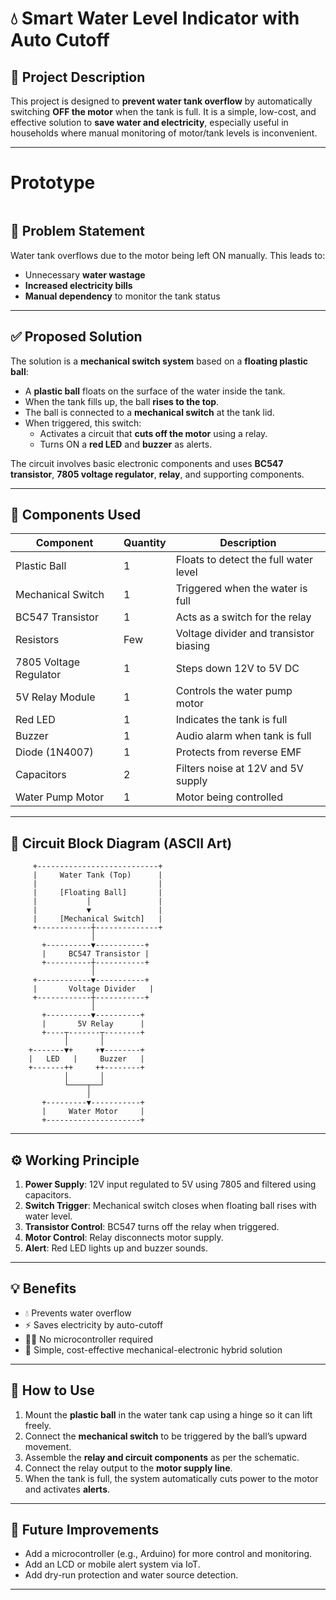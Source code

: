 # 💧 Smart Water Level Indicator with Auto Cutoff

## 📘 Project Description

This project is designed to **prevent water tank overflow** by automatically switching **OFF the motor** when the tank is full. It is a simple, low-cost, and effective solution to **save water and electricity**, especially useful in households where manual monitoring of motor/tank levels is inconvenient.

---
# Prototype
![]()

## 🎯 Problem Statement

Water tank overflows due to the motor being left ON manually. This leads to:
- Unnecessary **water wastage**
- **Increased electricity bills**
- **Manual dependency** to monitor the tank status

---

## ✅ Proposed Solution

The solution is a **mechanical switch system** based on a **floating plastic ball**:

- A **plastic ball** floats on the surface of the water inside the tank.
- When the tank fills up, the ball **rises to the top**.
- The ball is connected to a **mechanical switch** at the tank lid.
- When triggered, this switch:
  - Activates a circuit that **cuts off the motor** using a relay.
  - Turns ON a **red LED** and **buzzer** as alerts.
  
The circuit involves basic electronic components and uses **BC547 transistor**, **7805 voltage regulator**, **relay**, and supporting components.

---

## 🧰 Components Used

| Component              | Quantity | Description                                   |
|------------------------|----------|-----------------------------------------------|
| Plastic Ball           | 1        | Floats to detect the full water level         |
| Mechanical Switch      | 1        | Triggered when the water is full              |
| BC547 Transistor       | 1        | Acts as a switch for the relay                |
| Resistors              | Few      | Voltage divider and transistor biasing        |
| 7805 Voltage Regulator | 1        | Steps down 12V to 5V DC                       |
| 5V Relay Module        | 1        | Controls the water pump motor                 |
| Red LED                | 1        | Indicates the tank is full                    |
| Buzzer                 | 1        | Audio alarm when tank is full                 |
| Diode (1N4007)         | 1        | Protects from reverse EMF                     |
| Capacitors             | 2        | Filters noise at 12V and 5V supply            |
| Water Pump Motor       | 1        | Motor being controlled                        |

---

## 🔌 Circuit Block Diagram (ASCII Art)
         +---------------------------+
         |     Water Tank (Top)      |
         |                           |
         |     [Floating Ball]       |
         |           │               |
         |           ▼               |
         |     [Mechanical Switch]   |
         +------------┼--------------+
                      │
           +----------▼-----------+
           |     BC547 Transistor |
           +----------┼-----------+
                      │
         +------------▼-----------+
         |       Voltage Divider   |
         +------------┼-----------+
                      │
           +----------▼----------+
           |       5V Relay      |
           +----┬-------┬--------+
                │       │
        +-------▼+     +▼--------+
        |   LED   |     Buzzer   |
        +-------++     ++--------+
                │       │
                └────┬──┘
                     │
           +---------▼-----------+
           |     Water Motor     |
           +---------------------+

---

## ⚙️ Working Principle

1. **Power Supply**: 12V input regulated to 5V using 7805 and filtered using capacitors.
2. **Switch Trigger**: Mechanical switch closes when floating ball rises with water level.
3. **Transistor Control**: BC547 turns off the relay when triggered.
4. **Motor Control**: Relay disconnects motor supply.
5. **Alert**: Red LED lights up and buzzer sounds.

---

## 💡 Benefits

- 💧 Prevents water overflow
- ⚡ Saves electricity by auto-cutoff
- 👨‍🔧 No microcontroller required
- 🔋 Simple, cost-effective mechanical-electronic hybrid solution

---

## 📂 How to Use

1. Mount the **plastic ball** in the water tank cap using a hinge so it can lift freely.
2. Connect the **mechanical switch** to be triggered by the ball’s upward movement.
3. Assemble the **relay and circuit components** as per the schematic.
4. Connect the relay output to the **motor supply line**.
5. When the tank is full, the system automatically cuts power to the motor and activates **alerts**.

---

## 🧠 Future Improvements

- Add a microcontroller (e.g., Arduino) for more control and monitoring.
- Add an LCD or mobile alert system via IoT.
- Add dry-run protection and water source detection.

-----

